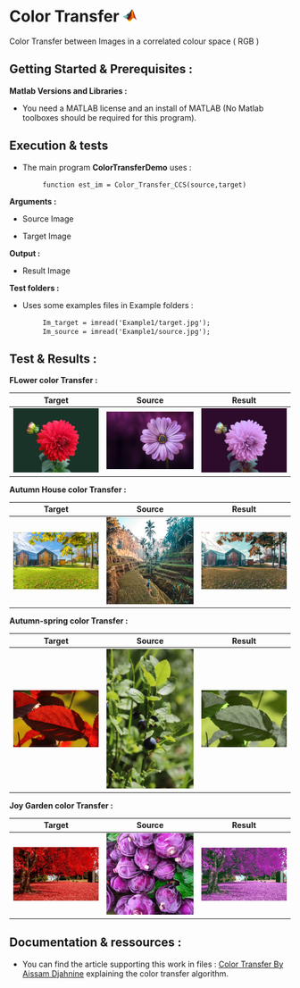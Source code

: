 # Color Transfer <img src="https://github.com/AissamDjahnine/Search-Algorithms-in-AI/blob/master/files./Matlab_Logo.png" width="25">

Color Transfer between Images in a correlated colour space ( RGB )

## Getting Started & Prerequisites :

**Matlab Versions and Libraries :** 

* You need a MATLAB license and an install of MATLAB (No Matlab toolboxes should be required for this program). 
           
## Execution & tests

* The main program **ColorTransferDemo** uses :

           function est_im = Color_Transfer_CCS(source,target)

**Arguments :**

- Source Image

- Target Image

**Output :**

- Result Image

**Test folders :**

* Uses some examples files in Example folders : 

           Im_target = imread('Example1/target.jpg');
           Im_source = imread('Example1/source.jpg');
                      
## Test & Results :

**FLower color Transfer :**

Target         |  Source          |      Result        
:-------------:|:----------------:|:-------------------:
<img src="https://github.com/AissamDjahnine/ColorTransfer/blob/master/files./target.jpg" width="250"> |  <img src="https://github.com/AissamDjahnine/ColorTransfer/blob/master/files./source.jpg" width="250"> | <img src="https://github.com/AissamDjahnine/ColorTransfer/blob/master/files./result.jpg" width="250">

**Autumn House color Transfer :**

Target         |  Source          |      Result        
:-------------:|:----------------:|:-------------------:
<img src="https://github.com/AissamDjahnine/ColorTransfer/blob/master/files./target_1.jpg" width="250"> |  <img src="https://github.com/AissamDjahnine/ColorTransfer/blob/master/files./source_1.jpg" width="250"> | <img src="https://github.com/AissamDjahnine/ColorTransfer/blob/master/files./result_1.jpg" width="250">

**Autumn-spring color Transfer :**

Target         |  Source          |      Result        
:-------------:|:----------------:|:-------------------:
<img src="https://github.com/AissamDjahnine/ColorTransfer/blob/master/files./target_2.jpg" width="250"> |  <img src="https://github.com/AissamDjahnine/ColorTransfer/blob/master/files./source_2.jpg" width="250" height="250"> | <img src="https://github.com/AissamDjahnine/ColorTransfer/blob/master/files./result_2.jpg" width="250">

**Joy Garden color Transfer :**

Target         |  Source          |      Result        
:-------------:|:----------------:|:-------------------:
<img src="https://github.com/AissamDjahnine/ColorTransfer/blob/master/files./target_3.jpg" width="250"> |  <img src="https://github.com/AissamDjahnine/ColorTransfer/blob/master/files./source_3.jpg" width="250"> | <img src="https://github.com/AissamDjahnine/ColorTransfer/blob/master/files./result_3.jpg" width="250">
## Documentation & ressources : 

- You can find the article supporting this work in files : [Color Transfer By Aissam Djahnine](https://github.com/AissamDjahnine/ColorTransfer/blob/master/Djahnine_Aissam_Color_Transfer_in_Correlated_color_space.pdf) explaining the color transfer algorithm.
